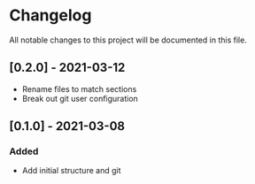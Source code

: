 # Changelog

All notable changes to this project will be documented in this file.

## [0.2.0] - 2021-03-12

- Rename files to match sections
- Break out git user configuration

## [0.1.0] - 2021-03-08

### Added

- Add initial structure and git
